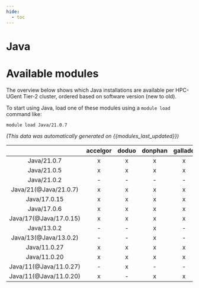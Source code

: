 ```yaml
---
hide:
  - toc
---
```


Java
====

# Available modules


The overview below shows which Java installations are available per HPC-UGent Tier-2 cluster, ordered based on software version (new to old).

To start using Java, load one of these modules using a `module load` command like:

```shell
module load Java/21.0.7
```

*(This data was automatically generated on {{modules_last_updated}})*

| |accelgor|doduo|donphan|gallade|joltik|litleo|shinx|
| :---: | :---: | :---: | :---: | :---: | :---: | :---: | :---: |
|Java/21.0.7|x|x|x|x|x|x|x|
|Java/21.0.5|x|x|x|x|x|-|-|
|Java/21.0.2|-|-|-|-|-|x|x|
|Java/21(@Java/21.0.7)|x|x|x|x|x|x|x|
|Java/17.0.15|x|x|x|x|x|x|x|
|Java/17.0.6|x|x|x|x|x|x|x|
|Java/17(@Java/17.0.15)|x|x|x|x|x|x|x|
|Java/13.0.2|-|-|x|-|x|-|-|
|Java/13(@Java/13.0.2)|-|-|x|-|x|-|-|
|Java/11.0.27|x|x|x|x|x|x|x|
|Java/11.0.20|x|x|x|x|x|x|x|
|Java/11(@Java/11.0.27)|-|x|-|-|-|-|-|
|Java/11(@Java/11.0.20)|x|-|x|x|x|x|x|
